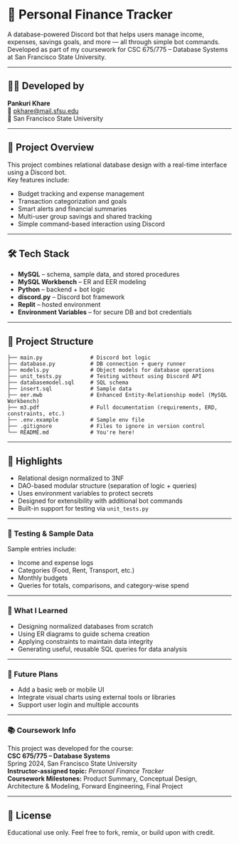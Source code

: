 # 💸 Personal Finance Tracker

A database-powered Discord bot that helps users manage income, expenses, savings goals, and more — all through simple bot commands. Developed as part of my coursework for CSC 675/775 – Database Systems at San Francisco State University.

---

## 👩‍💻 Developed by

**Pankuri Khare**  
📧 pkhare@mail.sfsu.edu  
🌉 San Francisco State University

---

## 📌 Project Overview

This project combines relational database design with a real-time interface using a Discord bot.  
Key features include:

- Budget tracking and expense management  
- Transaction categorization and goals  
- Smart alerts and financial summaries  
- Multi-user group savings and shared tracking  
- Simple command-based interaction using Discord  

---

## 🛠️ Tech Stack

- **MySQL** – schema, sample data, and stored procedures  
- **MySQL Workbench** – ER and EER modeling  
- **Python** – backend + bot logic  
- **discord.py** – Discord bot framework  
- **Replit** – hosted environment  
- **Environment Variables** – for secure DB and bot credentials  

---

## 🧱 Project Structure

```
├── main.py               # Discord bot logic  
├── database.py           # DB connection + query runner  
├── models.py             # Object models for database operations  
├── unit_tests.py         # Testing without using Discord API  
├── databasemodel.sql     # SQL schema  
├── insert.sql            # Sample data  
├── eer.mwb               # Enhanced Entity-Relationship model (MySQL Workbench)  
├── m3.pdf                # Full documentation (requirements, ERD, constraints, etc.)  
├── .env.example          # Sample env file  
├── .gitignore            # Files to ignore in version control  
└── README.md             # You're here!
```

---

## 🧠 Highlights

- Relational design normalized to 3NF  
- DAO-based modular structure (separation of logic + queries)  
- Uses environment variables to protect secrets  
- Designed for extensibility with additional bot commands  
- Built-in support for testing via `unit_tests.py` 

---

### 🧪 Testing & Sample Data

Sample entries include:
- Income and expense logs
- Categories (Food, Rent, Transport, etc.)
- Monthly budgets
- Queries for totals, comparisons, and category-wise spend

---

### 🧠 What I Learned

- Designing normalized databases from scratch
- Using ER diagrams to guide schema creation
- Applying constraints to maintain data integrity
- Generating useful, reusable SQL queries for data analysis

---

### 🔮 Future Plans

- Add a basic web or mobile UI
- Integrate visual charts using external tools or libraries
- Support user login and multiple accounts

---

### 📚 Coursework Info

This project was developed for the course:  
**CSC 675/775 – Database Systems**  
Spring 2024, San Francisco State University  
**Instructor-assigned topic:** *Personal Finance Tracker*  
**Coursework Milestones:** Product Summary, Conceptual Design, Architecture & Modeling, Forward Engineering, Final Project

---

## 📄 License

Educational use only. Feel free to fork, remix, or build upon with credit.
